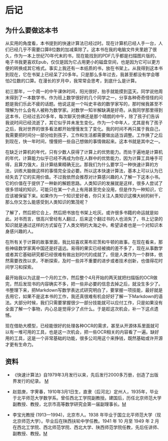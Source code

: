 # 后记

## 为什么要做这本书

从实用的角度看，本书提到的快速计算法已经过时。现在计算机已经人手一台，人们已经几乎不需要口算8位数的加减乘除了。这本书在我的电脑文件夹里趟了很久，作为一本上世纪70年代末的书，现在能找到的PDF几乎都是扫描图片版的，电子书我更喜欢Epub，仅仅是因为它占用更小的磁盘空间，也是因为它可以更方便的转换成其它格式。事实上我还有一本纸质的书，放在书架上。从我得到这本书到现在，它在书架上已经呆了20多年。只是那么多年过去，我甚至都没有学会哪怕2位数的口算。在漫长的岁月中，我常常会思考，到底什么是计算。

初三那年，一个周一的中午课休时间，阳光很好，抬手就能摸到蓝天。同学说他周末得到了一本数学书，作为班上数学很好的几个同学之一，分享各种奇奇怪怪的问题是我们乐此不疲的话题。他说这是一个叫史丰收的数学家写的，那时候我甚至不理解为什么会有人被称为数学家。对数学一知半解缺满是好奇。从我同学那里得到这本书，已经过去20多年，每次聊天仿佛还是那个晴朗的中午，除了孩子们告诉我说时间已经流逝了，其它似乎并未发生变化。作为一个中年人，尤其是有了孩子之后，我对世界的很多看法都开始慢慢发生了变化。我的时间不再只属于我自己，我需要把时间分一部分给到孩子，工作和生活都需要做出适当调整。工作换了之后到现在，快一年时间，慢慢把一些自己想做的事情做起来。这本书就是其中之一。

在缺乏计算机的年代，只有少数人获得了计算上的优势能力。而处于遍地是计算机的年代，计算能力似乎已经不再成为你在人群中的优势能力，因为计算工具唾手可得，且算力强大，且计算结果精确无比。那我们为什么要学习一种快速计算的方法，训练大脑做这样的事情完全没必要。所以这本快速计算法，基本上可以认为已经失去了它的实用价值。不过我依然会推荐对计算感兴趣的人了解一下这本小书。它的价值在于提供了一种新的解题思路。人类知识的发展就是这样，很多人尝试了很多领域的知识，可能只在某一个点上有用甚至完全没用，但是作为一种知识，它应该被保留下来。如果作为一个知识爱好者，你只关注人类知识这棵大树的树干，那么你又怎么能感受到人类知识的繁茂呢？

了解了，然后把它合上，然后把书放在书架上吃灰。或许很多书籍的命运就是如此。对书而言，很高兴曾经有人翻过，后来这个翻过书的人也消失了，书上记录的知识就是通过这样的方式留在了人类文明的大海之中。希望读者也是一个对知识本身感兴趣的人。

在所有关于计算的故事里面，我比较喜欢莱布尼茨和牛顿的故事。在现在看来，那些神级数学家离中国还是好遥远。易得的果实已经被摘的差不多了，现在从事数学或者其它基础研究都已经很难有做出划时代的成就了。但是人类作为一个群体，依然需要孜孜以求，不断探索，及时一些并不重要的进步或者技术创新，也值得花时间学习和探索。

最开始我以为这是一个月的工作，然后整个4月开始的两天就把扫描版的OCR做完，然后发现书的内容确实不多，把一些非必要的信息去掉之后，就没生多少了。书整理下来，把Markdown写数学表达式研究明白了，要掌握一项技能，最好就是去用它，如果不是这本书的工作，我还真很难有机会好好了解一下Markdown的语法。大部分时候，我们只需要掌握很少一部分技能就可以应付工作，只是如果没有全面了解一个事物，内心总是觉得少了点什么。于是趁这次机会，补一下这点遗憾。

现在借助大模型，已经能很好的处理各种OCR的需求，甚至从开源体系里面就可以有一堆可用的工具，也是这一次机会，把一些OCR相关的内容看了一遍。缺好用的工具，这是一个非常基础的功能，很多公司用这个来挣钱，既然基础或许开源才更有生命力。

## 资料

* 《快速计算法》自1979年3月发行以来，先后发行2000多万册，创造了出版界发行的纪录。
[M](https://baike.baidu.com/item/%E5%8F%B2%E4%B8%B0%E6%94%B6/7591820)

* 赵慈庚，字霁春，1910年3月1日生，直隶（后河北）定州人，1935年，毕业于北平师范大学数学系。曾任西北工学院副教授。建国后，历任北京师范大学副教授、教授，北京市高等数学研究会第一届副理事长。[M](https://baike.sogou.com/v12504740.htm)

* 李宝光教授 (1913—1994)，北京市人。1938 年毕业于国立北平师范大学（现北京师范大学）。毕业后在陕西扶轮中学任教。1941 年 10 月至 1949 年 2 月在西北工学院、西北师范学院、西北大学、陕西师范学院任教，先后任讲师、副教授、教授。[M](https://news.cufe.edu.cn/info/1006/21762.htm)
